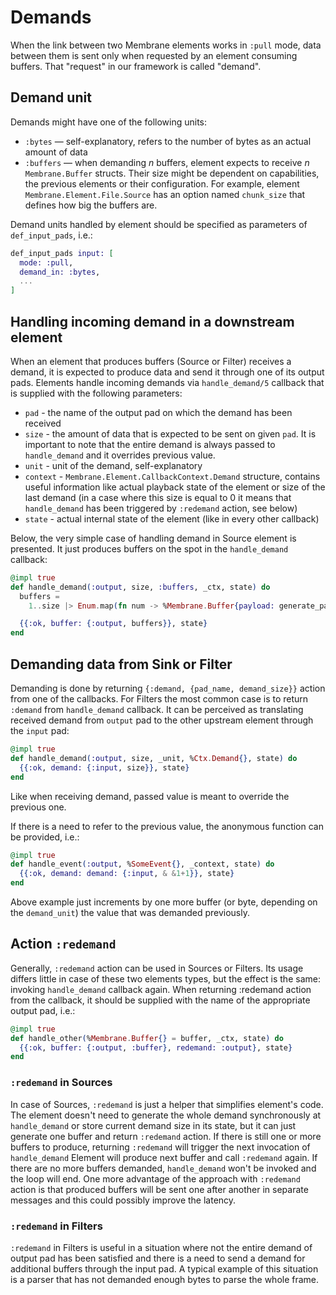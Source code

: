 # Demands

When the link between two Membrane elements works in `:pull` mode, data between them is sent only when requested by an element consuming buffers. That "request" in our framework is called "demand".

## Demand unit

Demands might have one of the following units:

* `:bytes` — self-explanatory, refers to the number of bytes as an actual amount of data
* `:buffers` — when demanding _n_ buffers, element expects to receive _n_ `Membrane.Buffer` structs. Their size might be dependent on capabilities, the previous elements or their configuration. For example, element `Membrane.Element.File.Source` has an option named `chunk_size` that defines how big the buffers are.

Demand units handled by element should be specified as parameters of `def_input_pads`, i.e.:

```elixir
def_input_pads input: [
  mode: :pull,
  demand_in: :bytes,
  ...
]
```

## Handling incoming demand in a downstream element

When an element that produces buffers (Source or Filter) receives a demand, it is expected to produce data and send it through one of its output pads. Elements handle incoming demands via `handle_demand/5` callback that is supplied with the following parameters:

* `pad` - the name of the output pad on which the demand has been received
* `size` - the amount of data that is expected to be sent on given `pad`. It is important to note that the entire demand is always passed to `handle_demand` and it overrides previous value.
* `unit` - unit of the demand, self-explanatory
* `context` - `Membrane.Element.CallbackContext.Demand` structure, contains useful information like actual playback state of the element or size of the last demand (in a case where this size is equal to 0 it means that `handle_demand` has been triggered by `:redemand` action, see below)
* `state` - actual internal state of the element (like in every other callback)

Below, the very simple case of handling demand in Source element is presented. It just produces buffers on the spot in the `handle_demand` callback:

```elixir
@impl true
def handle_demand(:output, size, :buffers, _ctx, state) do
  buffers =
    1..size |> Enum.map(fn num -> %Membrane.Buffer{payload: generate_payload(num)} end)

  {{:ok, buffer: {:output, buffers}}, state}
end
```

## Demanding data from Sink or Filter

Demanding is done by returning `{:demand, {pad_name, demand_size}}` action from one of the callbacks.
For Filters the most common case is to return `:demand` from `handle_demand` callback.
It can be perceived as translating received demand from `output` pad to the other upstream element through the `input` pad:

```elixir
@impl true
def handle_demand(:output, size, _unit, %Ctx.Demand{}, state) do
  {{:ok, demand: {:input, size}}, state}
end
```

Like when receiving demand, passed value is meant to override the previous one.

If there is a need to refer to the previous value, the anonymous function can be provided, i.e.:

```elixir
@impl true
def handle_event(:output, %SomeEvent{}, _context, state) do
  {{:ok, demand: demand: {:input, & &1+1}}, state}
end
```

Above example just increments by one more buffer (or byte, depending on the `demand_unit`) the value that was demanded previously.

## Action `:redemand`

Generally, `:redemand` action can be used in Sources or Filters. Its usage differs little in case of these two elements types, but the effect is the same: invoking `handle_demand` callback again.
When returning :redemand action from the callback, it should be supplied with the name of the appropriate output pad, i.e.:

```elixir
@impl true
def handle_other(%Membrane.Buffer{} = buffer, _ctx, state) do
  {{:ok, buffer: {:output, :buffer}, redemand: :output}, state}
end
```

### `:redemand` in Sources

In case of Sources, `:redemand` is just a helper that simplifies element's code.
The element doesn't need to generate the whole demand synchronously at `handle_demand` or store current demand size in its state, but it can just generate one buffer and return `:redemand` action.
If there is still one or more buffers to produce, returning `:redemand` will trigger the next invocation of `handle_demand` Element will produce next buffer and call `:redemand` again.
If there are no more buffers demanded, `handle_demand` won't be invoked and the loop will end.
One more advantage of the approach with `:redemand` action is that produced buffers will be sent one after another in separate messages and this could possibly improve the latency.

### `:redemand` in Filters

`:redemand` in Filters is useful in a situation where not the entire demand of output pad has been satisfied and there is a need to send a demand for additional buffers through the input pad.
A typical example of this situation is a parser that has not demanded enough bytes to parse the whole frame.
